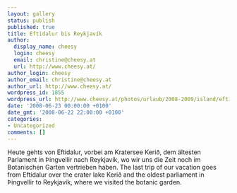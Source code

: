 ```yaml
---
layout: gallery
status: publish
published: true
title: Eftidalur bis Reykjavík
author:
  display_name: cheesy
  login: cheesy
  email: christine@cheesy.at
  url: http://www.cheesy.at/
author_login: cheesy
author_email: christine@cheesy.at
author_url: http://www.cheesy.at/
wordpress_id: 1855
wordpress_url: http://www.cheesy.at/photos/urlaub/2008-2009/island/eftidalur-reykjavik/
date: '2008-06-23 00:00:00 +0100'
date_gmt: '2008-06-22 22:00:00 +0100'
categories:
- Uncategorized
comments: []
---
```

<!--:de-->Heute gehts von Eftidalur, vorbei am Kratersee Kerið, dem ältesten Parlament in Þingvellir nach Reykjavík, wo wir uns die Zeit noch im Botanischen Garten vertrieben haben.
<!--:--><!--:en-->The last trip of our vacation goes from Eftidalur over the crater lake Kerið and the oldest parliament in Þingvellir to Reykjavík, where we visited the botanic garden.
<!--:-->
